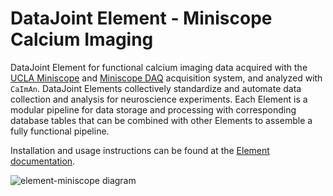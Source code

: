# DataJoint Element - Miniscope Calcium Imaging

DataJoint Element for functional calcium imaging data acquired with the [UCLA Miniscope](https://github.com/Aharoni-Lab/Miniscope-v4) and [Miniscope DAQ](https://github.com/Aharoni-Lab/Miniscope-DAQ-QT-Software) acquisition system, and analyzed with `CaImAn`. 
DataJoint Elements collectively standardize and automate data collection and analysis for neuroscience experiments.  Each Element is a modular pipeline for data storage and processing with corresponding database tables that can be combined with other Elements to assemble a fully functional pipeline.

Installation and usage instructions can be found at the 
[Element documentation](datajoint.com/docs/elements/element-miniscope).

![element-miniscope diagram](https://raw.githubusercontent.com/datajoint/element-miniscope/main/images/attached_miniscope_element.svg)